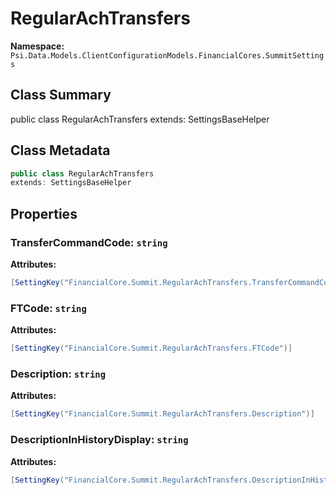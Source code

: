 # RegularAchTransfers

**Namespace:** `Psi.Data.Models.ClientConfigurationModels.FinancialCores.SummitSettings`

## Class Summary

public class RegularAchTransfers
extends: SettingsBaseHelper

## Class Metadata

```typescript
public class RegularAchTransfers
extends: SettingsBaseHelper
```

## Properties

### TransferCommandCode: `string`

**Attributes:**
```csharp
[SettingKey("FinancialCore.Summit.RegularAchTransfers.TransferCommandCode")]
```

### FTCode: `string`

**Attributes:**
```csharp
[SettingKey("FinancialCore.Summit.RegularAchTransfers.FTCode")]
```

### Description: `string`

**Attributes:**
```csharp
[SettingKey("FinancialCore.Summit.RegularAchTransfers.Description")]
```

### DescriptionInHistoryDisplay: `string`

**Attributes:**
```csharp
[SettingKey("FinancialCore.Summit.RegularAchTransfers.DescriptionInHistoryDisplay")]
```
